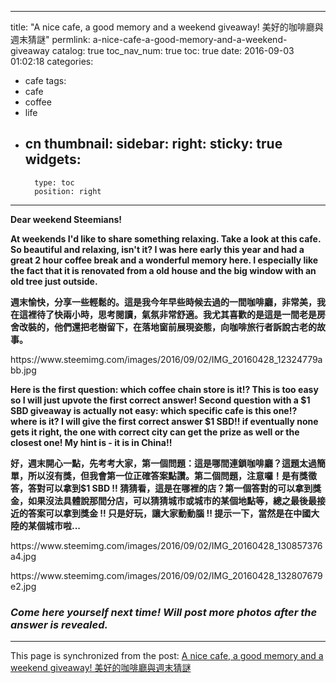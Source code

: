 
---
title: "A nice cafe, a good memory and a weekend giveaway! 美好的咖啡廳與週末猜謎"
permlink: a-nice-cafe-a-good-memory-and-a-weekend-giveaway
catalog: true
toc_nav_num: true
toc: true
date: 2016-09-03 01:02:18
categories:
- cafe
tags:
- cafe
- coffee
- life
- cn
thumbnail: 
sidebar:
    right:
        sticky: true
widgets:
    -
        type: toc
        position: right
---


<html>
<p><strong>Dear weekend Steemians!</strong></p>
<p><strong>At weekends I'd like to share something relaxing. Take a look at this cafe. So beautiful and relaxing, isn't it? I was here early this year and had a great 2 hour coffee break and a wonderful memory here. I especially like the fact that it is renovated from a old house and the big window with an old tree just outside.&nbsp;</strong></p>
<p><strong>週末愉快，分享一些輕鬆的。這是我今年早些時候去過的一間咖啡廳，非常美，我在這裡待了快兩小時，思考閱讀，氣氛非常舒適。我尤其喜歡的是這是一間老是房舍改裝的，他們還把老樹留下，在落地窗前展現姿態，向咖啡旅行者訴說古老的故事。</strong></p>
<p>https://www.steemimg.com/images/2016/09/02/IMG_20160428_12324779abb.jpg</p>
<p><strong>Here is the first question: which coffee chain store is it!? This is too easy so I will just upvote the first correct answer! Second question with a $1 SBD giveaway is actually not easy: which specific cafe is this one!? where is it? I will give the first correct answer $1 SBD!! if eventually none gets it right, the one with correct city can get the prize as well or the closest one! My hint is - it is in China!!</strong></p>
<p><strong>好，週末開心一點，先考考大家，第一個問題：這是哪間連鎖咖啡廳？這題太過簡單，所以沒有獎，但我會第一位正確答案點讚。第二個問題，注意囉！是有獎徵答，答對可以拿到$1 SBD !! 猜猜看，這是在哪裡的店？第一個答對的可以拿到獎金，如果沒法具體說那間分店，可以猜猜城市或城市的某個地點等，總之最後最接近的答案可以拿到獎金 !! 只是好玩，讓大家動動腦 !! 提示一下，當然是在中國大陸的某個城市啦...&nbsp;</strong></p>
<p>https://www.steemimg.com/images/2016/09/02/IMG_20160428_130857376a4.jpg</p>
<p>https://www.steemimg.com/images/2016/09/02/IMG_20160428_132807679e2.jpg</p>
<h3><em><strong>Come here yourself next time! Will post more photos after the answer is revealed.</strong></em></h3>
</html>

- - -

This page is synchronized from the post: [A nice cafe, a good memory and a weekend giveaway! 美好的咖啡廳與週末猜謎](https://steemit.com/@deanliu/a-nice-cafe-a-good-memory-and-a-weekend-giveaway)
